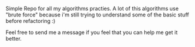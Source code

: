 Simple Repo for all my algorithms practies.
A lot of this algorithms use "brute force" because i'm still trying to understand some of the basic stuff before refactoring :)

Feel free to send me a message if you feel that you can help me get it better.
